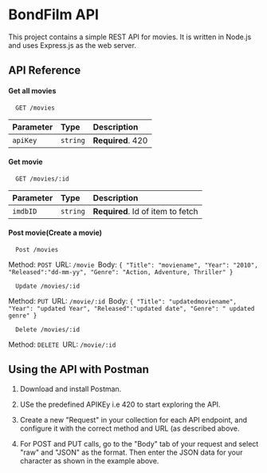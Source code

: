 # BondFilm API

This project contains a simple REST API for movies. It is written in Node.js and uses Express.js as the web server.


## API Reference

#### Get all movies

```http
  GET /movies
```

| Parameter | Type     | Description                |
| :-------- | :------- | :------------------------- |
| `apiKey` | `string` | **Required**. 420 |

#### Get movie

```http
  GET /movies/:id
```

| Parameter | Type     | Description                       |
| :-------- | :------- | :-------------------------------- |
| `imdbID`      | `string` | **Required**. Id of item to fetch |

#### Post movie(Create a movie)

```http
  Post /movies
```
Method: `POST `URL: `/movie `Body: `{ "Title": "moviename", "Year": "2010", "Released":"dd-mm-yy", "Genre": "Action, Adventure, Thriller" }`

```http
  Update /movies/:id
```
Method: `PUT `URL: `/movie/:id `Body: `{ "Title": "updatedmoviename", "Year": "updated Year", "Released":"updated date", "Genre": " updated genre" }`


```http
  Delete /movies/:id
```
Method: `DELETE `URL: `/movie/:id `
## Using the API with Postman

1. Download and install Postman.
2. USe the predefined APIKEy i.e 420 to start exploring the API.

3. Create a new "Request" in your collection 
for each API endpoint, and configure it with the correct method and URL (as described above.

4. For POST and PUT calls, go to the "Body" tab of your request and select "raw" and "JSON" as the format. Then enter the JSON data for your character as shown in the example above.
